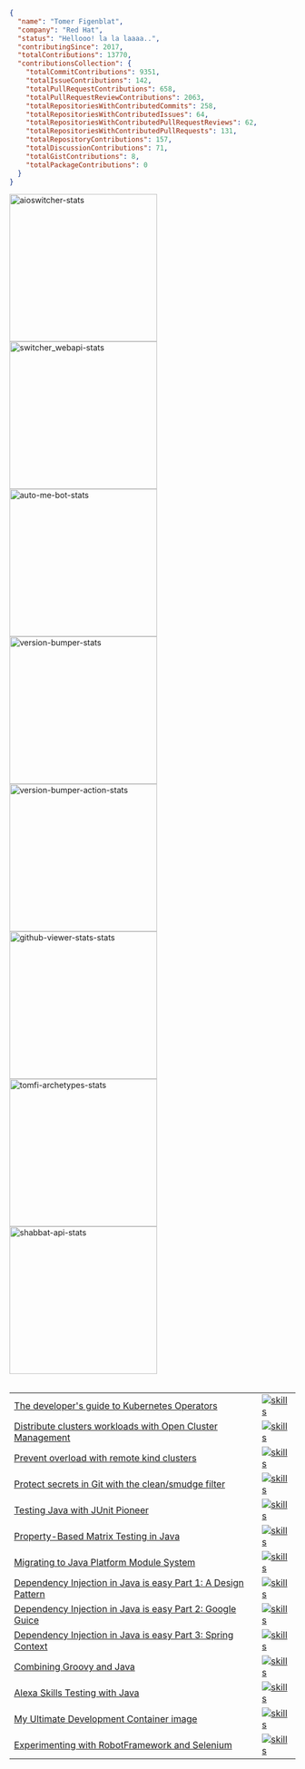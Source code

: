 <!--START OF STATS-->

```json
{
  "name": "Tomer Figenblat",
  "company": "Red Hat",
  "status": "Hellooo! la la laaaa..",
  "contributingSince": 2017,
  "totalContributions": 13770,
  "contributionsCollection": {
    "totalCommitContributions": 9351,
    "totalIssueContributions": 142,
    "totalPullRequestContributions": 658,
    "totalPullRequestReviewContributions": 2063,
    "totalRepositoriesWithContributedCommits": 258,
    "totalRepositoriesWithContributedIssues": 64,
    "totalRepositoriesWithContributedPullRequestReviews": 62,
    "totalRepositoriesWithContributedPullRequests": 131,
    "totalRepositoryContributions": 157,
    "totalDiscussionContributions": 71,
    "totalGistContributions": 8,
    "totalPackageContributions": 0
  }
}
```

<!--END OF STATS-->

<div>

<a href="https://github.com/TomerFi/aioswitcher">
<img width="260" src="https://denvercoder1-github-readme-stats.vercel.app/api/pin/?username=TomerFi&repo=aioswitcher&theme=swift&hide_border=true" alt="aioswitcher-stats">
</a>

<a href="https://github.com/TomerFi/switcher_webapi">
<img width="260" src="https://denvercoder1-github-readme-stats.vercel.app/api/pin/?username=TomerFi&repo=switcher_webapi&theme=swift&hide_border=true" alt="switcher_webapi-stats">
</a>

<a href="https://github.com/TomerFi/auto-me-bot">
<img width="260" src="https://denvercoder1-github-readme-stats.vercel.app/api/pin/?username=TomerFi&repo=auto-me-bot&theme=swift&hide_border=true" alt="auto-me-bot-stats">
</a>

<a href="https://github.com/TomerFi/version-bumper">
<img width="260" src="https://denvercoder1-github-readme-stats.vercel.app/api/pin/?username=TomerFi&repo=version-bumper&theme=swift&hide_border=true" alt="version-bumper-stats">
</a>

<a href="https://github.com/TomerFi/version-bumper-action">
<img width="260" src="https://denvercoder1-github-readme-stats.vercel.app/api/pin/?username=TomerFi&repo=version-bumper-action&theme=swift&hide_border=true" alt="version-bumper-action-stats">
</a>

<a href="https://github.com/TomerFi/github-viewer-stats">
<img width="260" src="https://denvercoder1-github-readme-stats.vercel.app/api/pin/?username=TomerFi&repo=github-viewer-stats&theme=swift&hide_border=true" alt="github-viewer-stats-stats">
</a>

<a href="https://github.com/TomerFi/tomfi-archetypes">
<img width="260" src="https://denvercoder1-github-readme-stats.vercel.app/api/pin/?username=TomerFi&repo=tomfi-archetypes&theme=swift&hide_border=true" alt="tomfi-archetypes-stats">
</a>

<a href="https://github.com/TomerFi/shabbat-api">
<img width="260" src="https://denvercoder1-github-readme-stats.vercel.app/api/pin/?username=TomerFi&repo=shabbat-api&theme=swift&hide_border=true" alt="shabbat-api-stats">
</a>

</div>
<br/>
<table>

<tr>
<td><a href="https://developers.redhat.com/articles/2024/01/29/developers-guide-kubernetes-operators">The developer's guide to Kubernetes Operators</a></td>
<td><a href="https://skillicons.dev"><img alt="skills" src="https://skillicons.dev/icons?i=kubernetes,go,redhat"/></a></td>
</tr>

<tr>
<td><a href="https://developers.redhat.com/articles/2023/01/19/how-distribute-workloads-using-open-cluster-management">Distribute clusters workloads with Open Cluster Management</a></td>
<td><a href="https://skillicons.dev"><img alt="skills" src="https://skillicons.dev/icons?i=kubernetes,redhat"/></a></td>
</tr>

<tr>
<td><a href="https://developers.redhat.com/articles/2023/01/16/how-prevent-computer-overload-remote-kind-clusters">Prevent overload with remote kind clusters</a></td>
<td><a href="https://skillicons.dev"><img alt="skills" src="https://skillicons.dev/icons?i=kubernetes,redhat"/></a></td>
</tr>

<tr>
<td><a href="https://developers.redhat.com/articles/2022/02/02/protect-secrets-git-cleansmudge-filter">Protect secrets in Git with the clean/smudge filter</a></td>
<td><a href="https://skillicons.dev"><img alt="skills" src="https://skillicons.dev/icons?i=git,redhat"/></a></td>
</tr>

<tr>
<td><a href="https://dev.to/tomerfi/junit-pioneer-frontiers-pushed-3jh7">Testing Java with JUnit Pioneer</a></td>
<td><a href="https://skillicons.dev"><img alt="skills" src="https://skillicons.dev/icons?i=java,devto"/></a></td>
</tr>

<tr>
<td><a href="https://dev.to/tomerfi/property-based-matrix-testing-in-java-47p4">Property-Based Matrix Testing in Java</a></td>
<td><a href="https://skillicons.dev"><img alt="skills" src="https://skillicons.dev/icons?i=java,devto"/></a></td>
</tr>

<tr>
<td><a href="https://dev.to/tomerfi/jpms-migration-playground-a94">Migrating to Java Platform Module System</a></td>
<td><a href="https://skillicons.dev"><img alt="skills" src="https://skillicons.dev/icons?i=java,maven,devto"/></a></td>
</tr>

<tr>
<td><a href="https://dev.to/tomerfi/dependency-injection-in-java-is-easy-part-1-a-mear-design-pattern-2l8">Dependency Injection in Java is easy Part 1: A Design Pattern</a></td>
<td><a href="https://skillicons.dev"><img alt="skills" src="https://skillicons.dev/icons?i=java,devto"/></a></td>
</tr>

<tr>
<td><a href="https://dev.to/tomerfi/dependency-injection-in-java-is-easy-part-2-leveraging-with-google-guice-6i4">Dependency Injection in Java is easy Part 2: Google Guice</a></td>
<td><a href="https://skillicons.dev"><img alt="skills" src="https://skillicons.dev/icons?i=java,devto"/></a></td>
</tr>

<tr>
<td><a href="https://dev.to/tomerfi/dependency-injection-in-java-is-easy-part-3-leveraging-with-spring-context-gcc">Dependency Injection in Java is easy Part 3: Spring Context</a></td>
<td><a href="https://skillicons.dev"><img alt="skills" src="https://skillicons.dev/icons?i=java,devto"/></a></td>
</tr>

<tr>
<td><a href="https://dev.to/tomerfi/groovying-with-java-59hp">Combining Groovy and Java</a></td>
<td><a href="https://skillicons.dev"><img alt="skills" src="https://skillicons.dev/icons?i=java,maven,devto"/></a></td>
</tr>

<tr>
<td><a href="https://dev.to/tomerfi/alexa-skills-testing-4pfd">Alexa Skills Testing with Java</a></td>
<td><a href="https://skillicons.dev"><img alt="skills" src="https://skillicons.dev/icons?i=java,devto"/></a></td>
</tr>

<tr>
<td><a href="https://dev.to/tomerfi/my-ultimate-development-dockerfile-4hg1">My Ultimate Development Container image</a></td>
<td><a href="https://skillicons.dev"><img alt="skills" src="https://skillicons.dev/icons?i=java,devto"/></a></td>
</tr>

<tr>
<td><a href="https://dev.to/tomerfi/experimenting-with-robotframework-and-selenium-4jgc">Experimenting with RobotFramework and Selenium</a></td>
<td><a href="https://skillicons.dev"><img alt="skills" src="https://skillicons.dev/icons?i=dotnet,devto"/></a></td>
</tr>

</table>
